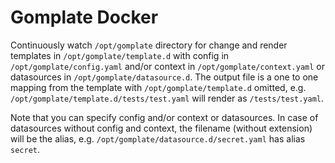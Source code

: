 # Gomplate Docker

Continuously watch `/opt/gomplate` directory for change and render templates in `/opt/gomplate/template.d` with config in `/opt/gomplate/config.yaml` and/or context in `/opt/gomplate/context.yaml` or datasources in `/opt/gomplate/datasource.d`. The output file is a one to one mapping from the template with `/opt/gomplate/template.d` omitted, e.g. `/opt/gomplate/template.d/tests/test.yaml` will render as `/tests/test.yaml`.

Note that you can specify config and/or context or datasources. In case of datasources without config and context, the filename (without extension) will be the alias, e.g. `/opt/gomplate/datasource.d/secret.yaml` has alias `secret`.
